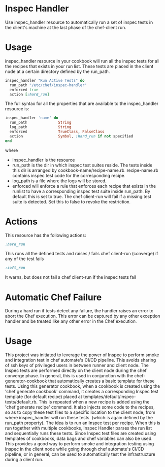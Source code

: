 # Inspec Handler
Use inspec_handler resource to automatically run a set of inspec tests in the client's machine at the last phase of the chef-client run.

# Usage
inspec_handler resource  in your cookbook will run all the inspec tests for all the recipes that exists in your run list.
These tests are placed in the client node at a certain directory defined by the run_path.

```ruby
inspec_handler "Run Active Tests" do
  run_path "/etc/chef/inspec-handler"
  enforced true
  action [:hard_run]
```
The full syntax for all the properties that are available to the inspec_handler resource is:
```ruby
inspec_handler 'name' do
  run_path              String
  log_path              String
  enforced              TrueClass, FalseClass
  action                Symbol, :hard_run if not specified
end
```
where
* inspec_handler is the resource
* run_path is the dir in which inspec test suites reside. The tests inside this dir is arranged by cookbook-name/recipe-name.rb. recipe-name.rb contains inspec test code for the corresponding recipe.
* log_path is a file where the logs will be stored.
* enforced will enforce a rule that enforces each recipe that exists in the runlist to have a corresponding inspec test suite inside run_path. By default this is set to true. The chef client-run will fail if a missing test suite is detected. Set this to false to revoke the restriction.

# Actions
This resource has the following actions:
```ruby
:hard_run
```
This runs all the defined tests and raises / fails chef client-run (converge) if any of the test fails
```ruby
:soft_run
```
It warns, but does not fail a chef client-run if the inspec tests fail

# Automatic Chef Failure
During a hard run if tests detect any failure, the handler raises an error to abort the Chef execution. This error can be captured by any other exception handler and be treated like any other error in the Chef execution.

# Usage
This project was initiated to leverage the power of Inspec to perform smoke and integration test in chef automate's CI/CD pipeline. 
This avoids sharing of ssh keys of privileged users in between runner and client node. The Inspec tests are performed directly on the client node during the chef converge phase. 
In general, this is used in conjunction with the chef-generator-cookbook that automatically creates a basic template for these tests. 
Using this generator cookbook, when a cookbook is created using the 'chef generate cookbook' command, it creates a corresponding Inspec test template (for default recipe) placed at templates/default/inspec-tests/default.rb.
This is repeated when a new recipe is added using the 'chef generate recipe' command.  It also injects some code to the recipes, so as to copy these test files to a specific location to the client node, from where inspec_handler will run these tests. (which is again defined by the run_path property).
The idea is to run an Inspec test per recipe. 
When this is run together with multiple cookbooks, Inspec Handler parses the run list and sequentially runs these tests.
Since Inspec test files are created using templates of cookbooks, data bags and chef variables can also be used.
This provides a good way to perform smoke and integration testing using Inspec in the client node while going through chef automate's CI/CD pipeline, or in general, can be used to automatically test the infrastructure during a client run.


